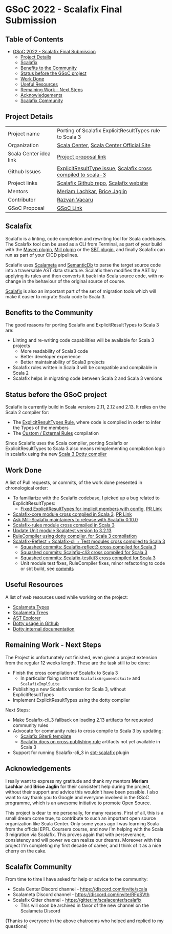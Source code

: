 # GSoC 2022 - Scalafix Final Submission

## Table of Contents
- [GSoC 2022 - Scalafix Final Submission](#gsoc-2022---scalafix-final-submission)
    * [Project Details](#project-details)
    * [Scalafix](#scalafix)
    * [Benefits to the Community](#benefits-to-the-community)
    * [Status before the GSoC project](#status-before-the-gsoc-project)
    * [Work Done](#work-done)
    * [Useful Resources](#useful-resources)
    * [Remaining Work - Next Steps](#remaining-work---next-steps)
    * [Acknowledgements](#acknowledgements)
    * [Scalafix Community](#scalafix-community)



## Project Details

|                        |                                                                                                                                                                          |
|------------------------|--------------------------------------------------------------------------------------------------------------------------------------------------------------------------|
| Project name           | Porting of Scalafix ExplicitResultTypes rule to Scala 3                                                                                                                  |
| Organization           | [Scala Center](https://summerofcode.withgoogle.com/programs/2022/organizations/scala-center), [Scala Center Official Site](https://scala.epfl.ch/)                       |
| Scala Center idea link | [Project proposal link](https://github.com/scalacenter/GoogleSummerOfCode2022#adapt-the-explicitresulttypes-scalafix-rule-for-scala-3)                                   |
| Github Issues          | [ExplicitResultType issue](https://github.com/scalacenter/scalafix/issues/1583), [Scalafix cross compiled to scala-3](https://github.com/scalacenter/scalafix/issues/1316) |
| Project links          | [Scalafix Github repo](https://github.com/scalacenter/scalafix), [Scalafix website](https://scalacenter.github.io/scalafix/)                                             |
| Mentors                | [Meriam Lachkar](https://github.com/mlachkar), [Brice Jaglin](https://github.com/bjaglin)                                                                                |
| Contributor            | [Razvan Vacaru](https://www.linkedin.com/in/razvan-vacaru-17787b5a)                                                                                                      |
| GSoC Proposal          | [GSoC Link](https://summerofcode.withgoogle.com/programs/2022/projects/gQ08FcXb)                                                                                         |



## Scalafix

Scalafix is a linting, code completion and rewriting tool for Scala codebases. The Scalafix
tool can be used as a CLI from Terminal, as part of your build with the
[Maven plugin](https://github.com/evis/scalafix-maven-plugin), [Mill plugin](https://github.com/joan38/mill-scalafix)
or the [SBT plugin](https://github.com/scalacenter/sbt-scalafix),
and finally Scalafix can run as part of your CICD pipelines.

Scalafix uses [Scalameta](https://scalameta.org/) and [SemanticDb](https://scalameta.org/docs/semanticdb/guide.html)
to parse the target source code into a traversable AST data structure. Scalafix then modifies the AST by applying
its rules and then converts it back into Scala source code, with no change in the behaviour of the original source of course.

[Scalafix](https://docs.scala-lang.org/scala3/guides/migration/tooling-tour.html#scalafix) is also an important part of the
set of migration tools which will make it easier to migrate Scala code to Scala 3.



## Benefits to the Community

The good reasons for porting Scalafix and ExplicitResultTypes to Scala 3 are:
- Linting and re-writing code capabilities will be available for Scala 3 projects
    - More readability of Scala3 code
    - Better developer experience
    - Better maintainability of Scala3 projects
- Scalafix rules written in Scala 3 will be compatible and compilable in Scala 2
- Scalafix helps in migrating code between Scala 2 and Scala 3 versions



## Status before the GSoC project

Scalafix is currently build in Scala versions 2.11, 2.12 and 2.13. It relies on the Scala 2 compiler for:
- The [ExplicitResultTypes Rule](https://scalacenter.github.io/scalafix/docs/rules/ExplicitResultTypes.html),
  where code is compiled in order to infer the Types of the members
- The [Custom / External Rules](https://scalacenter.github.io/scalafix/docs/developers/tutorial.html) compilation

Since Scalafix uses the Scala compiler, porting Scalafix or ExplicitResultTypes to Scala 3 also means
reimplementing compilation logic in scalafix using the new [Scala 3 Dotty compiler](https://index.scala-lang.org/lampepfl/dotty)



## Work Done

A list of Pull requests, or commits, of the work done presented in chronological order:

- To familiarize with the Scalafix codebase, I picked up a bug related to ExplicitResultTypes:
    - [Fixed ExplicitResultTypes for implicit members with config](https://github.com/scalacenter/scalafix/issues/1216), [PR Link](https://github.com/scalacenter/scalafix/pull/1627)
- [Scalafix-core module cross compiled in Scala 3](https://github.com/scalacenter/scalafix/issues/1316#issuecomment-1185515566), [PR Link](https://github.com/scalacenter/scalafix/pull/1629)
- [Ask Mill-Scalafix maintainers to release with Scalafix 0.10.0](https://github.com/joan38/mill-scalafix/pull/91#issuecomment-1178675781)
- [Scalafix-rules module cross compiled in Scala 3](https://github.com/scalacenter/scalafix/pull/1643)
- [Update Unit module Scalatest version to 3.2.13](https://github.com/scalacenter/scalafix/pull/1661)
- [RuleCompiler using dotty compiler, for Scala 3 compilation](https://github.com/scalacenter/scalafix/pull/1650/files#diff-fdc2359988794371ab0f9ef79b3204495b197cbff15dd4d84123edf8c512c4c2)
- [Scalafix-Reflect + Scalafix-cli + Test modules cross compiled to Scala 3](https://github.com/scalacenter/scalafix/pull/1650)
    - [Squashed commits: Scalafix-reflect3 cross compiled for Scala 3](https://github.com/scalacenter/scalafix/pull/1650/commits/6c35519958a628f1a629a19892f4d816f55d12f1)
    - [Squashed commits: Scalafix-cli3 cross compiled for Scala 3](https://github.com/scalacenter/scalafix/pull/1650/commits/390b84888fa90e2614beb0cda80cdc31bdca8429)
    - [Squashed commits: Scalafix-testkit3 cross compiled for Scala 3](https://github.com/scalacenter/scalafix/pull/1650/commits/e08e1cb975b77e6b8d432211902471aa11349f48)
    - Unit module test fixes, RuleCompiler fixes, minor refactoring to code or sbt build, see [commits](https://github.com/scalacenter/scalafix/pull/1650/commits)



## Useful Resources

A list of web resources used while working on the project:

- [Scalameta Types](https://scalameta.org/docs/trees/quasiquotes.html#types-metatype)
- [Scalameta Trees](https://scalameta.org/docs/trees/guide.html#what-is-a-syntax-tree)
- [AST Explorer](https://astexplorer.net/#/gist/ec56167ffafb20cbd8d68f24a37043a9/677e43f3adb93db8513dbe4e2c868dd4f78df4b3)
- [Dotty usage in Github](https://github.com/search?q=org%3Alampepfl+import+dotty.tools.dotc.Compiler&type=code)
- [Dotty internal documentation](https://dotty.epfl.ch/docs/internals/overall-structure.html)



## Remaining Work - Next Steps

The Project is unfortunately not finished, even given a project extension from the regular 12 weeks length.
These are the task still to be done:

- Finish the cross compilation of Scalafix to Scala 3
    - In particular fixing unit tests `ScalafixArgumentsSuite` and `ScalafixImplSuite`
- Publishing a new Scalafix version for Scala 3, without ExplicitResultTypes
- Implement ExplicitResultTypes using the dotty compiler

Next Steps:

- Make Scalafix-cli_3 fallback on loading 2.13 artifacts for requested community rules
- Advocate for community rules to cross compile to Scala 3 by updating:
  - [Scalafix Giter8 template](https://github.com/scalacenter/scalafix.g8) 
  - [Scalafix docs on cross publishing rule](https://scalacenter.github.io/scalafix/docs/developers/cross-publish-custom-rules.html)
  artifacts not yet available in Scala 3
- Support for running Scalafix-cli_3 in [sbt-scalafix](https://github.com/scalacenter/sbt-scalafix) plugin


## Acknowledgements

I really want to express my gratitude and thank my mentors **Meriam Lachkar** and **Brice Jaglin** for their consistent help during the project,
without their support and advice this wouldn't have been possible.
I also want to say thank you to Google and everyone involved in the GSoC programme, which is an awesome initiative to promote
Open Source.

This project is dear to me personally, for many reasons. First of all, this is a small dream come true, to contribute
to such an important open source organization like Scala Center. Only some years ago I was learning Scala from
the official EPFL Coursera course, and now I'm helping with the Scala 3 migration via Scalafix. This proves again
that with perseverance, consistency and will power we can realize our dreams.
Moreover with this project I'm completing my first decade of career, and I think of it as a nice cherry on the cake.



## Scalafix Community

From time to time I have asked for help or advice to the community:
- Scala Center Discord channel - https://discord.com/invite/scala
- Scalameta Discord channel - https://discord.com/invite/RFpSVth
- Scalafix Gitter channel - https://gitter.im/scalacenter/scalafix
    - This will soon be archived in favor of the new channel on the Scalameta Discord

(Thanks to everyone in the above chatrooms who helped and replied to my questions)
